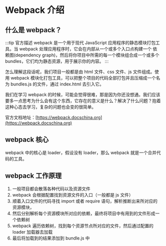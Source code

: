 <script setup>
import Image1 from "./webpack/_image1.png"
import { loginRead } from '@/utils/login-read'

loginRead('w10004')
</script>

# <AppCode code="84" /> Webpack 介绍

<ClientOnly><AppRead code="w10004" /></ClientOnly>

## 什么是 webpack？

:::tip 官方描述
webpack 是一个用于现代 JavaScript 应用程序的静态模块打包工具。当 webpack 处理应用程序时，它会在内部从一个或多个入口点构建一个 依赖图(dependency graph)，然后将你项目中所需的每一个模块组合成一个或多个 bundles，它们均为静态资源，用于展示你的内容。
:::

怎么理解这段话呢，我们项目一般都是由 html 文件、css 文件、js 文件组成。使用 webpack 模块化打包工具，可以把整个项目的代码全部打包并且压缩成一个名为 bundles.js 的文件，通过 index.html 去引入它。

我们在学习 webpack 的时候，可能会觉得很难，那是因为你还没想通。我们应该要多一点思考为什么会有这个东西，它存在的意义是什么？解决了什么问题？抱着这种心态去学习，复杂的问题也会变的很简单。

官方文档地址：[https://webpack.docschina.org](https://webpack.docschina.org)

<AppImage :src="Image1" />

## webpack 核心

webpack 中的核心是 loader，假设没有 loader，那么 webpack 就是一个合并代码的工具。

## webpack 工作原理

1. 一般项目都会散落各种代码以及资源文件
2. webpack 会根据配置找到资源文件的入口（一般都是 js 文件）
3. 顺着入口文件的代码寻找 import 或者 require 语句，解析推断出来所对应的资源模块，
4. 然后分别解析每个资源模块所对应的依赖，最终将项目中有用到的文件形成一个依赖树
5. webpack 遍历依赖树，找到每个资源节点所对应的文件，然后通过配置的 loader 加载器去加载
6. 最后将加载到的结果添加到 bundle.js 中

<AppComment />